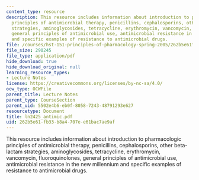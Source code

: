 ```yaml
---
content_type: resource
description: This resource includes information about introduction to pharmacologic
  principles of antimicrobial therapy, penicillins, cephalosporins, other beta-lactam
  strategies, aminoglycosides, tetracycline, erythromycin, vancomycin, fluoroquinolones,
  general principles of antimicrobial use, antimicrobial resistance in the new millennium
  and specific examples of resistance to antimicrobial drugs.
file: /courses/hst-151-principles-of-pharmacology-spring-2005/262b5e61fb33b8a4707ee61bac7ae9af_ln2425_antimic.pdf
file_size: 290245
file_type: application/pdf
hide_download: true
hide_download_original: null
learning_resource_types:
- Lecture Notes
license: https://creativecommons.org/licenses/by-nc-sa/4.0/
ocw_type: OCWFile
parent_title: Lecture Notes
parent_type: CourseSection
parent_uid: 5502e4b6-eb0f-8058-7243-48791293e627
resourcetype: Document
title: ln2425_antimic.pdf
uid: 262b5e61-fb33-b8a4-707e-e61bac7ae9af
---
```

This resource includes information about introduction to pharmacologic principles of antimicrobial therapy, penicillins, cephalosporins, other beta-lactam strategies, aminoglycosides, tetracycline, erythromycin, vancomycin, fluoroquinolones, general principles of antimicrobial use, antimicrobial resistance in the new millennium and specific examples of resistance to antimicrobial drugs.